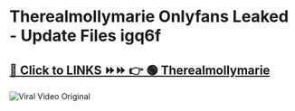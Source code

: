 
 # Therealmollymarie Onlyfans Leaked - Update Files igq6f

## <h2><a href="https://clipsfans.com/Therealmollymarie&ref=git">🔗 Click to LINKS ⏩⏩ 👉 🟢 Therealmollymarie </a></h2>

<a href="https://clipsfans.com/Therealmollymarie&ref=git" rel="nofollow" data-target="animated-image.originalLink"><img src="https://i.ibb.co.com/xMMVF88/686577567.gif" alt="Viral Video Original" style="max-width: 100%; display: inline-block;" data-target="animated-image.originalImage"></a>


